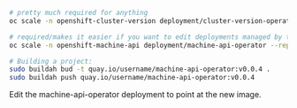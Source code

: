 ```sh
# pretty much required for anything
oc scale -n openshift-cluster-version deployment/cluster-version-operator --replicas=0

# required/makes it easier if you want to edit deployments managed by this operator
oc scale -n openshift-machine-api deployment/machine-api-operator --replicas=0

# Building a project:
sudo buildah bud -t quay.io/username/machine-api-operator:v0.0.4 .
sudo buildah push quay.io/username/machine-api-operator:v0.0.4

```

Edit the machine-api-operator deployment to point at the new image.
